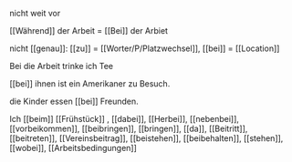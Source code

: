 nicht weit vor

[[Während]] der Arbeit = [[Bei]] der Arbiet 

nicht [[genau]]: [[zu]] = [[Worter/P/Platzwechsel]], [[bei]] = [[Location]]

Bei  die Arbeit trinke ich Tee

[[bei]] ihnen ist ein Amerikaner zu Besuch.  


die Kinder essen [[bei]] Freunden.

Ich [[beim]] [[Frühstück]]
, [[dabei]], [[Herbei]], [[nebenbei]], [[vorbeikommen]], [[beibringen]], [[bringen]], [[da]], [[Beitritt]], [[beitreten]], [[Vereinsbeitrag]], [[beistehen]], [[beibehalten]], [[stehen]], [[wobei]], [[Arbeitsbedingungen]]